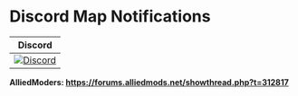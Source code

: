 # Discord Map Notifications

| Discord |
|:-------:|
| [![Discord](https://img.shields.io/discord/388685157286019072.svg)](https://discord.gg/NUMQfgs) |

**AlliedModers: https://forums.alliedmods.net/showthread.php?t=312817**
